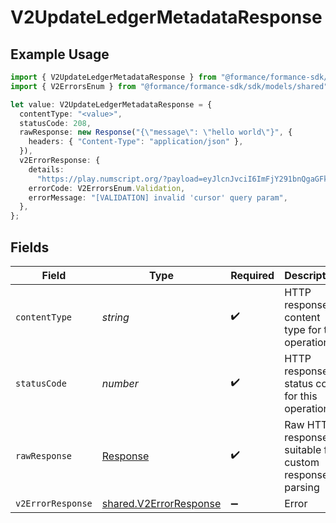 # V2UpdateLedgerMetadataResponse

## Example Usage

```typescript
import { V2UpdateLedgerMetadataResponse } from "@formance/formance-sdk/sdk/models/operations";
import { V2ErrorsEnum } from "@formance/formance-sdk/sdk/models/shared";

let value: V2UpdateLedgerMetadataResponse = {
  contentType: "<value>",
  statusCode: 208,
  rawResponse: new Response("{\"message\": \"hello world\"}", {
    headers: { "Content-Type": "application/json" },
  }),
  v2ErrorResponse: {
    details:
      "https://play.numscript.org/?payload=eyJlcnJvciI6ImFjY291bnQgaGFkIGluc3VmZmljaWVudCBmdW5kcyJ9",
    errorCode: V2ErrorsEnum.Validation,
    errorMessage: "[VALIDATION] invalid 'cursor' query param",
  },
};
```

## Fields

| Field                                                                   | Type                                                                    | Required                                                                | Description                                                             |
| ----------------------------------------------------------------------- | ----------------------------------------------------------------------- | ----------------------------------------------------------------------- | ----------------------------------------------------------------------- |
| `contentType`                                                           | *string*                                                                | :heavy_check_mark:                                                      | HTTP response content type for this operation                           |
| `statusCode`                                                            | *number*                                                                | :heavy_check_mark:                                                      | HTTP response status code for this operation                            |
| `rawResponse`                                                           | [Response](https://developer.mozilla.org/en-US/docs/Web/API/Response)   | :heavy_check_mark:                                                      | Raw HTTP response; suitable for custom response parsing                 |
| `v2ErrorResponse`                                                       | [shared.V2ErrorResponse](../../../sdk/models/shared/v2errorresponse.md) | :heavy_minus_sign:                                                      | Error                                                                   |